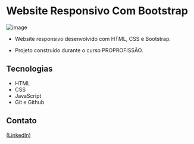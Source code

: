 # Website Responsivo Com Bootstrap

![image](https://github.com/JoaoEduSB/WebsiteResponsivoCom_Bootstrap/assets/146045770/6d1dfb4c-758d-4fb5-b2f7-3884de525e12)

- Website responsivo desenvolvido com HTML, CSS e Bootstrap.

- Projeto construído durante o curso PROPROFISSÃO.

## Tecnologias

- HTML
- CSS
- JavaScript
- Git e Github

## Contato
[(LinkedIn)](https://www.linkedin.com/in/joaoedusb/)

